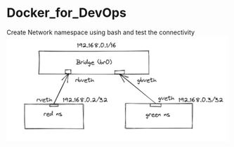 # Docker_for_DevOps
Create Network namespace using bash and test the connectivity
![img](img/bridgeNetwork.png)
